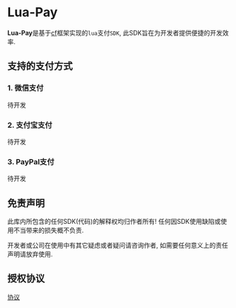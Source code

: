 # Lua-Pay

  **Lua-Pay**是基于[cf](https://github.com/CandyMi/core_framework)框架实现的`lua`支付`SDK`, 此SDK旨在为开发者提供便捷的开发效率.

## 支持的支付方式

### 1. 微信支付

  待开发

### 2. 支付宝支付

  待开发

### 3. PayPal支付

  待开发

## 免责声明

  此库内所包含的任何SDK(代码)的解释权均归作者所有! 任何因SDK使用缺陷或使用不当带来的损失概不负责.

  开发者或公司在使用中有其它疑虑或者疑问请咨询作者, 如需要任何意义上的责任声明请放弃使用.

## 授权协议

  [协议](https://github.com/CandyMi/lua-pay/blob/main/LICENSE)
